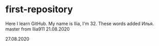 # first-repository
Here I learn GitHub.
My name is Ilia, I'm 32.
These words added Илья.
master
from Ilia911 21.08.2020

27.08.2020
